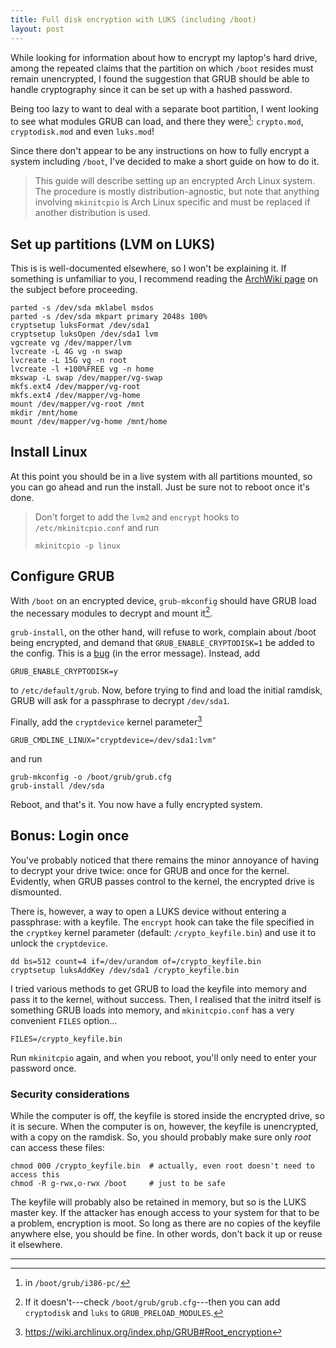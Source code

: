 ```yaml
---
title: Full disk encryption with LUKS (including /boot)
layout: post
---
```


While looking for information about how to encrypt my laptop's hard drive, among the repeated claims that the partition on which `/boot` resides must remain unencrypted, I found the suggestion that GRUB should be able to handle cryptography since it can be set up with a hashed password.

Being too lazy to want to deal with a separate boot partition, I went looking to see what modules GRUB can load, and there they were[^1]: `crypto.mod`, `cryptodisk.mod` and even `luks.mod`!

Since there don't appear to be any instructions on how to fully encrypt a system including `/boot`, I've decided to make a short guide on how to do it.

> This guide will describe setting up an encrypted Arch Linux system. The procedure is mostly distribution-agnostic, but note that anything involving `mkinitcpio` is Arch Linux specific and must be replaced if another distribution is used.

## Set up partitions (LVM on LUKS)

This is is well-documented elsewhere, so I won't be explaining it. If something is unfamiliar to you, I recommend reading the [ArchWiki page](https://wiki.archlinux.org/index.php/Dm-crypt/Encrypting_an_entire_system#LVM_on_LUKS) on the subject before proceeding.

~~~
parted -s /dev/sda mklabel msdos
parted -s /dev/sda mkpart primary 2048s 100%
cryptsetup luksFormat /dev/sda1
cryptsetup luksOpen /dev/sda1 lvm
vgcreate vg /dev/mapper/lvm
lvcreate -L 4G vg -n swap
lvcreate -L 15G vg -n root
lvcreate -l +100%FREE vg -n home
mkswap -L swap /dev/mapper/vg-swap
mkfs.ext4 /dev/mapper/vg-root
mkfs.ext4 /dev/mapper/vg-home
mount /dev/mapper/vg-root /mnt
mkdir /mnt/home
mount /dev/mapper/vg-home /mnt/home
~~~

## Install Linux

At this point you should be in a live system with all partitions mounted, so you can go ahead and run the install. Just be sure not to reboot once it's done.

> Don't forget to add the `lvm2` and `encrypt` hooks to `/etc/mkinitcpio.conf` and run
>
>     mkinitcpio -p linux
>

## Configure GRUB

With `/boot` on an encrypted device, `grub-mkconfig` should have GRUB load the necessary modules to decrypt and mount it[^2].

`grub-install`, on the other hand, will refuse to work, complain about /boot being encrypted, and demand that `GRUB_ENABLE_CRYPTODISK=1` be added to the config. This is a [bug](https://savannah.gnu.org/bugs/?41524) (in the error message). Instead, add

    GRUB_ENABLE_CRYPTODISK=y

to `/etc/default/grub`.
Now, before trying to find and load the initial ramdisk, GRUB will ask for a passphrase to decrypt `/dev/sda1`.

Finally, add the `cryptdevice` kernel parameter[^3]

    GRUB_CMDLINE_LINUX="cryptdevice=/dev/sda1:lvm"

and run

    grub-mkconfig -o /boot/grub/grub.cfg
    grub-install /dev/sda

Reboot, and that's it. You now have a fully encrypted system.

## Bonus: Login once

You've probably noticed that there remains the minor annoyance of having to decrypt your drive twice: once for GRUB and once for the kernel. Evidently, when GRUB passes control to the kernel, the encrypted drive is dismounted.

There is, however, a way to open a LUKS device without entering a passphrase: with a keyfile. The `encrypt` hook can take the file specified in the `cryptkey` kernel parameter (default: `/crypto_keyfile.bin`) and use it to unlock the `cryptdevice`.

~~~
dd bs=512 count=4 if=/dev/urandom of=/crypto_keyfile.bin
cryptsetup luksAddKey /dev/sda1 /crypto_keyfile.bin
~~~

I tried various methods to get GRUB to load the keyfile into memory and pass it to the kernel, without success. Then, I realised that the initrd itself is something GRUB loads into memory, and `mkinitcpio.conf` has a very convenient `FILES` option...

    FILES=/crypto_keyfile.bin

Run `mkinitcpio` again, and when you reboot, you'll only need to enter your password once.

### Security considerations

While the computer is off, the keyfile is stored inside the encrypted drive, so it is secure. When the computer is on, however, the keyfile is unencrypted, with a copy on the ramdisk. So, you should probably make sure only _root_ can access these files:

~~~
chmod 000 /crypto_keyfile.bin  # actually, even root doesn't need to access this
chmod -R g-rwx,o-rwx /boot     # just to be safe
~~~

The keyfile will probably also be retained in memory, but so is the LUKS master key. If the attacker has enough access to your system for that to be a problem, encryption is moot. So long as there are no copies of the keyfile anywhere else, you should be fine. In other words, don't back it up or reuse it elsewhere.

---

[^1]: in `/boot/grub/i386-pc/`

[^2]: If it doesn't---check `/boot/grub/grub.cfg`---then you can add `cryptodisk` and `luks` to `GRUB_PRELOAD_MODULES`.

[^3]: https://wiki.archlinux.org/index.php/GRUB#Root_encryption

